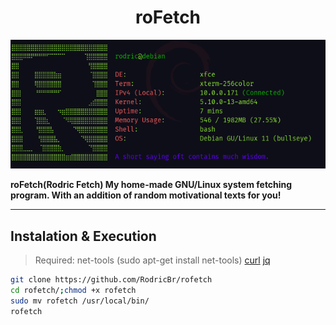 <h1 align="center">roFetch</h2>

<p align="center">
  <img border="0" draggable="false" src="./rofetch.png" alt="roFetch example" title="Isn't it simply awesome?!">
</p>

**roFetch(Rodric Fetch) My home-made GNU/Linux system fetching program. With an addition of random motivational texts for you!**

<hr>

## Instalation & Execution <br>

> Required:
> net-tools (sudo apt-get install net-tools)
> [curl](https://curl.se/docs/install.html)
> [jq](https://stedolan.github.io/jq/download/)

```bash
git clone https://github.com/RodricBr/rofetch
cd rofetch/;chmod +x rofetch
sudo mv rofetch /usr/local/bin/
rofetch
```
